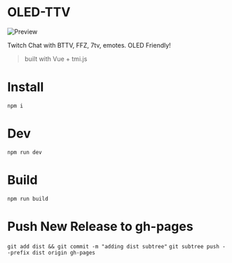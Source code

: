 # OLED-TTV

![Preview](https://i.imgur.com/3en3fHm.png)

Twitch Chat with BTTV, FFZ, 7tv, emotes. OLED Friendly!

> built with Vue + tmi.js

# Install

`npm i`

# Dev

`npm run dev`

# Build

`npm run build`

# Push New Release to gh-pages

`git add dist && git commit -m "adding dist subtree"`
`git subtree push --prefix dist origin gh-pages`
